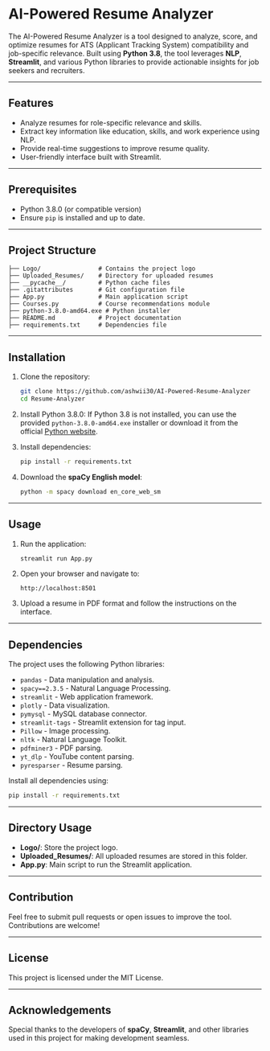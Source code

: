 # AI-Powered Resume Analyzer

The AI-Powered Resume Analyzer is a tool designed to analyze, score, and optimize resumes for ATS (Applicant Tracking System) compatibility and job-specific relevance. Built using **Python 3.8**, the tool leverages **NLP**, **Streamlit**, and various Python libraries to provide actionable insights for job seekers and recruiters.

---

## Features

- Analyze resumes for role-specific relevance and skills.
- Extract key information like education, skills, and work experience using NLP.
- Provide real-time suggestions to improve resume quality.
- User-friendly interface built with Streamlit.

---

## Prerequisites

- Python 3.8.0 (or compatible version)
- Ensure `pip` is installed and up to date.

---

## Project Structure

```plaintext
├── Logo/                # Contains the project logo
├── Uploaded_Resumes/    # Directory for uploaded resumes
├── __pycache__/         # Python cache files
├── .gitattributes       # Git configuration file
├── App.py               # Main application script
├── Courses.py           # Course recommendations module
├── python-3.8.0-amd64.exe # Python installer
├── README.md            # Project documentation
├── requirements.txt     # Dependencies file
```

---

## Installation

1. Clone the repository:
   ```bash
   git clone https://github.com/ashwii30/AI-Powered-Resume-Analyzer
   cd Resume-Analyzer
   ```

2. Install Python 3.8.0:
   If Python 3.8 is not installed, you can use the provided `python-3.8.0-amd64.exe` installer or download it from the official [Python website](https://www.python.org/).

3. Install dependencies:
   ```bash
   pip install -r requirements.txt
   ```

4. Download the **spaCy English model**:
   ```bash
   python -m spacy download en_core_web_sm
   ```

---

## Usage

1. Run the application:
   ```bash
   streamlit run App.py
   ```

2. Open your browser and navigate to:
   ```plaintext
   http://localhost:8501
   ```

3. Upload a resume in PDF format and follow the instructions on the interface.

---

## Dependencies

The project uses the following Python libraries:

- `pandas` - Data manipulation and analysis.
- `spacy==2.3.5` - Natural Language Processing.
- `streamlit` - Web application framework.
- `plotly` - Data visualization.
- `pymysql` - MySQL database connector.
- `streamlit-tags` - Streamlit extension for tag input.
- `Pillow` - Image processing.
- `nltk` - Natural Language Toolkit.
- `pdfminer3` - PDF parsing.
- `yt_dlp` - YouTube content parsing.
- `pyresparser` - Resume parsing.

Install all dependencies using:
```bash
pip install -r requirements.txt
```

---

## Directory Usage

- **Logo/**: Store the project logo.
- **Uploaded_Resumes/**: All uploaded resumes are stored in this folder.
- **App.py**: Main script to run the Streamlit application.

---

## Contribution

Feel free to submit pull requests or open issues to improve the tool. Contributions are welcome!

---

## License

This project is licensed under the MIT License.

---

## Acknowledgements

Special thanks to the developers of **spaCy**, **Streamlit**, and other libraries used in this project for making development seamless.